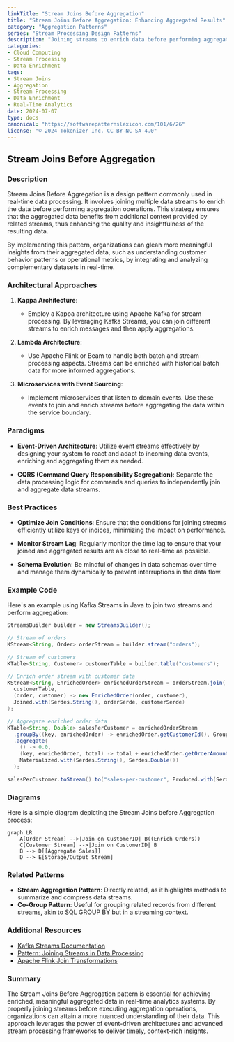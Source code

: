 ```yaml
---
linkTitle: "Stream Joins Before Aggregation"
title: "Stream Joins Before Aggregation: Enhancing Aggregated Results"
category: "Aggregation Patterns"
series: "Stream Processing Design Patterns"
description: "Joining streams to enrich data before performing aggregation, enhancing the quality of aggregated results."
categories:
- Cloud Computing
- Stream Processing
- Data Enrichment
tags:
- Stream Joins
- Aggregation
- Stream Processing
- Data Enrichment
- Real-Time Analytics
date: 2024-07-07
type: docs
canonical: "https://softwarepatternslexicon.com/101/6/26"
license: "© 2024 Tokenizer Inc. CC BY-NC-SA 4.0"
---
```


## Stream Joins Before Aggregation

### Description

Stream Joins Before Aggregation is a design pattern commonly used in real-time data processing. It involves joining multiple data streams to enrich the data before performing aggregation operations. This strategy ensures that the aggregated data benefits from additional context provided by related streams, thus enhancing the quality and insightfulness of the resulting data.

By implementing this pattern, organizations can glean more meaningful insights from their aggregated data, such as understanding customer behavior patterns or operational metrics, by integrating and analyzing complementary datasets in real-time.

### Architectural Approaches

1. **Kappa Architecture**:
   - Employ a Kappa architecture using Apache Kafka for stream processing. By leveraging Kafka Streams, you can join different streams to enrich messages and then apply aggregations.

2. **Lambda Architecture**:
   - Use Apache Flink or Beam to handle both batch and stream processing aspects. Streams can be enriched with historical batch data for more informed aggregations.

3. **Microservices with Event Sourcing**:
   - Implement microservices that listen to domain events. Use these events to join and enrich streams before aggregating the data within the service boundary.

### Paradigms

- **Event-Driven Architecture**:
  Utilize event streams effectively by designing your system to react and adapt to incoming data events, enriching and aggregating them as needed.

- **CQRS (Command Query Responsibility Segregation)**:
  Separate the data processing logic for commands and queries to independently join and aggregate data streams.

### Best Practices

- **Optimize Join Conditions**: 
  Ensure that the conditions for joining streams efficiently utilize keys or indices, minimizing the impact on performance.

- **Monitor Stream Lag**: 
  Regularly monitor the time lag to ensure that your joined and aggregated results are as close to real-time as possible.

- **Schema Evolution**: 
  Be mindful of changes in data schemas over time and manage them dynamically to prevent interruptions in the data flow.

### Example Code

Here's an example using Kafka Streams in Java to join two streams and perform aggregation:

```java
StreamsBuilder builder = new StreamsBuilder();

// Stream of orders
KStream<String, Order> orderStream = builder.stream("orders");

// Stream of customers
KTable<String, Customer> customerTable = builder.table("customers");

// Enrich order stream with customer data
KStream<String, EnrichedOrder> enrichedOrderStream = orderStream.join(
  customerTable,
  (order, customer) -> new EnrichedOrder(order, customer),
  Joined.with(Serdes.String(), orderSerde, customerSerde)
);

// Aggregate enriched order data
KTable<String, Double> salesPerCustomer = enrichedOrderStream
  .groupBy((key, enrichedOrder) -> enrichedOrder.getCustomerId(), Grouped.with(Serdes.String(), enrichedOrderSerde))
  .aggregate(
    () -> 0.0,
    (key, enrichedOrder, total) -> total + enrichedOrder.getOrderAmount(),
    Materialized.with(Serdes.String(), Serdes.Double())
  );

salesPerCustomer.toStream().to("sales-per-customer", Produced.with(Serdes.String(), Serdes.Double()));
```

### Diagrams

Here is a simple diagram depicting the Stream Joins before Aggregation process:

```mermaid
graph LR
    A[Order Stream] -->|Join on CustomerID| B((Enrich Orders))
    C[Customer Stream] -->|Join on CustomerID| B
    B --> D[[Aggregate Sales]]
    D --> E[Storage/Output Stream]
```

### Related Patterns

- **Stream Aggregation Pattern**: Directly related, as it highlights methods to summarize and compress data streams.
- **Co-Group Pattern**: Useful for grouping related records from different streams, akin to SQL GROUP BY but in a streaming context.

### Additional Resources

- [Kafka Streams Documentation](https://kafka.apache.org/documentation/streams/)
- [Pattern: Joining Streams in Data Processing](https://martinfowler.com/articles/stream-join.html)
- [Apache Flink Join Transformations](https://nightlies.apache.org/flink/flink-docs-release-1.12/dev/stream/operators/join/)

### Summary

The Stream Joins Before Aggregation pattern is essential for achieving enriched, meaningful aggregated data in real-time analytics systems. By properly joining streams before executing aggregation operations, organizations can attain a more nuanced understanding of their data. This approach leverages the power of event-driven architectures and advanced stream processing frameworks to deliver timely, context-rich insights.
